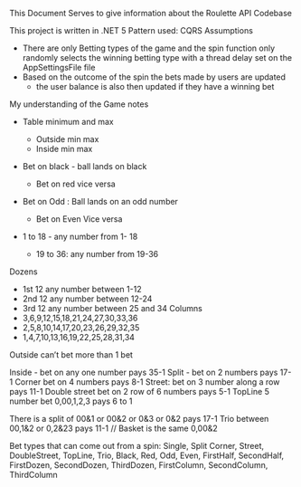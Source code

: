 This Document Serves to give information about the Roulette API Codebase

This project is written in .NET 5
Pattern used: CQRS
Assumptions
 - There are only Betting types of the game and the spin function only randomly selects the winning betting type with a thread delay set on      the AppSettingsFile file
 - Based on the outcome of the spin the bets made by users are updated
     - the user balance is also then updated if they have a winning bet

  My understanding of the Game notes

  
  - Table minimum and max
    - Outside min max
    - Inside min max

- Bet on black - ball lands on black
    - Bet on red vice versa

- Bet on Odd : Ball lands on an odd number
    - Bet on Even  Vice versa

- 1 to 18 - any number from 1- 18
    - 19 to 36: any number from 19-36

Dozens
- 1st 12 any number  between 1-12
- 2nd 12 any number between 12-24
- 3rd 12 any number between 25 and 34
Columns
- 3,6,9,12,15,18,21,24,27,30,33,36
- 2,5,8,10,14,17,20,23,26,29,32,35
- 1,4,7,10,13,16,19,22,25,28,31,34

Outside can’t bet more than 1 bet

Inside -  bet on any one number pays 35-1
Split - bet on 2 numbers pays 17-1
Corner bet on 4 numbers pays 8-1
Street: bet on 3 number along a row pays 11-1
Double street bet on 2 row of 6 numbers pays 5-1
TopLine 5 number bet 0,00,1,2,3 pays 6 to 1

There is a split of 00&1 or 00&2 or 0&3 or 0&2 pays 17-1
Trio between 00,1&2 or 0,2&23 pays 11-1 // Basket is the same 0,00&2

Bet types that can come out from a spin:
        Single,
        Split
        Corner,
        Street,
        DoubleStreet,
        TopLine,
        Trio,
        Black,
        Red,
        Odd,
        Even,
        FirstHalf,
        SecondHalf,
        FirstDozen,
        SecondDozen,
        ThirdDozen,
        FirstColumn,
        SecondColumn,
        ThirdColumn
